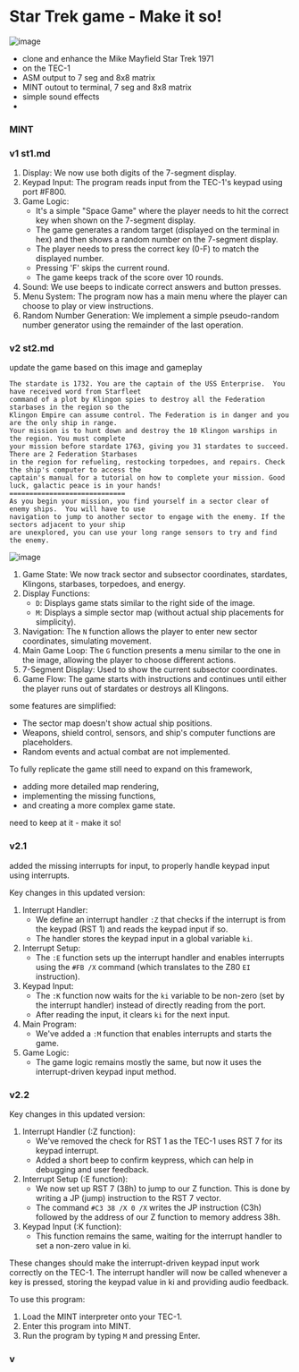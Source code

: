 # Star Trek game - Make it so!

![image](https://github.com/user-attachments/assets/4a36ce61-d774-4ce3-bb17-0ea3bcf334d0)

- clone and enhance the Mike Mayfield Star Trek 1971
- on the TEC-1
- ASM output to 7 seg and 8x8 matrix
- MINT outout to terminal, 7 seg and 8x8 matrix
- simple sound effects
- 


### MINT

### v1 st1.md

1. Display: We now use both digits of the 7-segment display.
2. Keypad Input: The program reads input from the TEC-1's keypad using port #F800.
3. Game Logic: 
   - It's a simple "Space Game" where the player needs to hit the correct key when shown on the 7-segment display.
   - The game generates a random target (displayed on the terminal in hex) and then shows a random number on the 7-segment display.
   - The player needs to press the correct key (0-F) to match the displayed number.
   - Pressing 'F' skips the current round.
   - The game keeps track of the score over 10 rounds.
4. Sound: We use beeps to indicate correct answers and button presses.
5. Menu System: The program now has a main menu where the player can choose to play or view instructions.
6. Random Number Generation: We implement a simple pseudo-random number generator using the remainder of the last operation.

 



### v2 st2.md
 update the game based on this image and gameplay

 

```
The stardate is 1732. You are the captain of the USS Enterprise.  You have received word from Starfleet
command of a plot by Klingon spies to destroy all the Federation starbases in the region so the
Klingon Empire can assume control. The Federation is in danger and you are the only ship in range.
Your mission is to hunt down and destroy the 10 Klingon warships in the region. You must complete
your mission before stardate 1763, giving you 31 stardates to succeed. There are 2 Federation Starbases
in the region for refueling, restocking torpedoes, and repairs. Check the ship's computer to access the
captain's manual for a tutorial on how to complete your mission. Good luck, galactic peace is in your hands!
=============================
As you begin your mission, you find yourself in a sector clear of enemy ships.  You will have to use
navigation to jump to another sector to engage with the enemy. If the sectors adjacent to your ship
are unexplored, you can use your long range sensors to try and find the enemy.
```


![image](https://github.com/user-attachments/assets/8e12df7c-0f3e-4d11-8fb1-f3079e846eb8)


1. Game State: We now track sector and subsector coordinates, stardates, Klingons, starbases, torpedoes, and energy.
2. Display Functions:
   - `D`: Displays game stats similar to the right side of the image.
   - `M`: Displays a simple sector map (without actual ship placements for simplicity).
3. Navigation: The `N` function allows the player to enter new sector coordinates, simulating movement.
4. Main Game Loop: The `G` function presents a menu similar to the one in the image, allowing the player to choose different actions.
5. 7-Segment Display: Used to show the current subsector coordinates.
6. Game Flow: The game starts with instructions and continues until either the player runs out of stardates or destroys all Klingons.

some features are simplified:
- The sector map doesn't show actual ship positions.
- Weapons, shield control, sensors, and ship's computer functions are placeholders.
- Random events and actual combat are not implemented.

To fully replicate the game still need to expand on this framework, 
- adding more detailed map rendering,
- implementing the missing functions,
- and creating a more complex game state.

need to keep at it - make it so!


### v2.1

added the missing interrupts for input, to properly handle keypad input using interrupts. 

Key changes in this updated version:
1. Interrupt Handler:
   - We define an interrupt handler `:Z` that checks if the interrupt is from the keypad (RST 1) and reads the keypad input if so.
   - The handler stores the keypad input in a global variable `ki`.
2. Interrupt Setup:
   - The `:E` function sets up the interrupt handler and enables interrupts using the `#FB /X` command (which translates to the Z80 `EI` instruction).
3. Keypad Input:
   - The `:K` function now waits for the `ki` variable to be non-zero (set by the interrupt handler) instead of directly reading from the port.
   - After reading the input, it clears `ki` for the next input.
4. Main Program:
   - We've added a `:M` function that enables interrupts and starts the game.
5. Game Logic:
   - The game logic remains mostly the same, but now it uses the interrupt-driven keypad input method.


### v2.2

Key changes in this updated version:

1. Interrupt Handler (:Z function):
   - We've removed the check for RST 1 as the TEC-1 uses RST 7 for its keypad interrupt.
   - Added a short beep to confirm keypress, which can help in debugging and user feedback.
2. Interrupt Setup (:E function):
   - We now set up RST 7 (38h) to jump to our Z function. This is done by writing a JP (jump) instruction to the RST 7 vector.
   - The command `#C3 38 /X 0 /X` writes the JP instruction (C3h) followed by the address of our Z function to memory address 38h.
3. Keypad Input (:K function):
   - This function remains the same, waiting for the interrupt handler to set a non-zero value in ki.

These changes should make the interrupt-driven keypad input work correctly on the TEC-1. The interrupt handler will now be called whenever a key is pressed, storing the keypad value in ki and providing audio feedback.

To use this program:
1. Load the MINT interpreter onto your TEC-1.
2. Enter this program into MINT.
3. Run the program by typing `M` and pressing Enter.


### v

